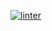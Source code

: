  [![linter](https://github.com/Jonathan-Tesfaye/Unit5-03/workflows/linter/badge.svg)](https://github.com/marketplace/actions/super-linter)         

